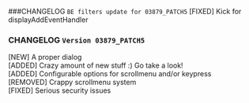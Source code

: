 ###CHANGELOG `BE filters update for 03879_PATCH5`
[FIXED] Kick for displayAddEventHandler

### CHANGELOG `Version 03879_PATCH5` <br />
[NEW] A proper dialog <br />
[ADDED] Crazy amount of new stuff :) Go take a look! <br />
[ADDED] Configurable options for scrollmenu and/or keypress <br />
[REMOVED] Crappy scrollmenu system <br />
[FIXED] Serious security issues
